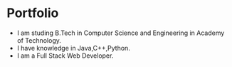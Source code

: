 # Portfolio
- I am studing B.Tech in Computer Science and Engineering in Academy of Technology.
- I have knowledge in Java,C++,Python.
- I am a Full Stack Web Developer.
